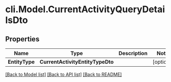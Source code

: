 # cli.Model.CurrentActivityQueryDetailsDto

## Properties

Name | Type | Description | Notes
------------ | ------------- | ------------- | -------------
**EntityType** | **CurrentActivityEntityTypeDto** |  | [optional] 

[[Back to Model list]](../README.md#documentation-for-models) [[Back to API list]](../README.md#documentation-for-api-endpoints) [[Back to README]](../README.md)

